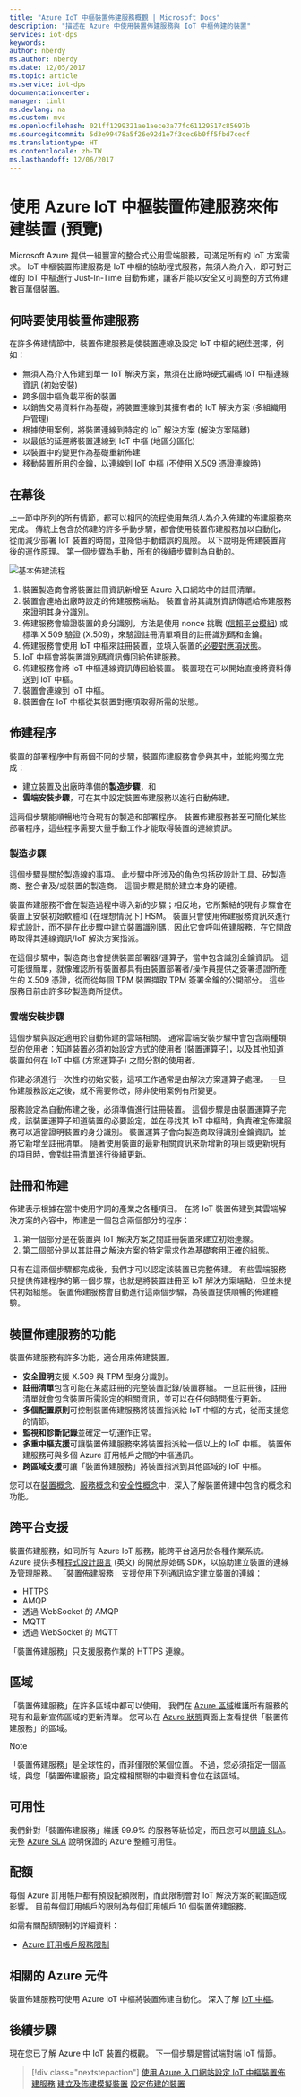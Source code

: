 ```yaml
---
title: "Azure IoT 中樞裝置佈建服務概觀 | Microsoft Docs"
description: "描述在 Azure 中使用裝置佈建服務與 IoT 中樞佈建的裝置"
services: iot-dps
keywords: 
author: nberdy
ms.author: nberdy
ms.date: 12/05/2017
ms.topic: article
ms.service: iot-dps
documentationcenter: 
manager: timlt
ms.devlang: na
ms.custom: mvc
ms.openlocfilehash: 021ff1299321ae1aece3a77fc61129517c85697b
ms.sourcegitcommit: 5d3e99478a5f26e92d1e7f3cec6b0ff5fbd7cedf
ms.translationtype: HT
ms.contentlocale: zh-TW
ms.lasthandoff: 12/06/2017
---
```

# <a name="provisioning-devices-with-azure-iot-hub-device-provisioning-service-preview"></a>使用 Azure IoT 中樞裝置佈建服務來佈建裝置 (預覽)
Microsoft Azure 提供一組豐富的整合式公用雲端服務，可滿足所有的 IoT 方案需求。 IoT 中樞裝置佈建服務是 IoT 中樞的協助程式服務，無須人為介入，即可對正確的 IoT 中樞進行 Just-In-Time 自動佈建，讓客戶能以安全又可調整的方式佈建數百萬個裝置。

## <a name="when-to-use-device-provisioning-service"></a>何時要使用裝置佈建服務
在許多佈建情節中，裝置佈建服務是使裝置連線及設定 IoT 中樞的絕佳選擇，例如：

* 無須人為介入佈建到單一 IoT 解決方案，無須在出廠時硬式編碼 IoT 中樞連線資訊 (初始安裝)
* 跨多個中樞負載平衡的裝置
* 以銷售交易資料作為基礎，將裝置連線到其擁有者的 IoT 解決方案 (多組織用戶管理)
* 根據使用案例，將裝置連線到特定的 IoT 解決方案 (解決方案隔離)
* 以最低的延遲將裝置連線到 IoT 中樞 (地區分區化)
* 以裝置中的變更作為基礎重新佈建
* 移動裝置所用的金鑰，以連線到 IoT 中樞 (不使用 X.509 憑證連線時)

## <a name="behind-the-scenes"></a>在幕後
上一節中所列的所有情節，都可以相同的流程使用無須人為介入佈建的佈建服務來完成。 傳統上包含於佈建的許多手動步驟，都會使用裝置佈建服務加以自動化，從而減少部署 IoT 裝置的時間，並降低手動錯誤的風險。 以下說明是佈建裝置背後的運作原理。 第一個步驟為手動，所有的後續步驟則為自動的。

![基本佈建流程](./media/about-iot-dps/dps-provisioning-flow.png)

1. 裝置製造商會將裝置註冊資訊新增至 Azure 入口網站中的註冊清單。
2. 裝置會連絡出廠時設定的佈建服務端點。 裝置會將其識別資訊傳遞給佈建服務來證明其身分識別。
3. 佈建服務會驗證裝置的身分識別，方法是使用 nonce 挑戰 ([信賴平台模組](https://trustedcomputinggroup.org/work-groups/trusted-platform-module/)) 或標準 X.509 驗證 (X.509)，來驗證註冊清單項目的註冊識別碼和金鑰。
4. 佈建服務會使用 IoT 中樞來註冊裝置，並填入裝置的[必要對應項狀態](../iot-hub/iot-hub-devguide-device-twins.md)。
5. IoT 中樞會將裝置識別碼資訊傳回給佈建服務。
6. 佈建服務會將 IoT 中樞連線資訊傳回給裝置。 裝置現在可以開始直接將資料傳送到 IoT 中樞。
7. 裝置會連線到 IoT 中樞。
8. 裝置會在 IoT 中樞從其裝置對應項取得所需的狀態。

## <a name="provisioning-process"></a>佈建程序
裝置的部署程序中有兩個不同的步驟，裝置佈建服務會參與其中，並能夠獨立完成：

* 建立裝置及出廠時準備的**製造步驟**，和
* **雲端安裝步驟**，可在其中設定裝置佈建服務以進行自動佈建。

這兩個步驟能順暢地符合現有的製造和部署程序。 裝置佈建服務甚至可簡化某些部署程序，這些程序需要大量手動工作才能取得裝置的連線資訊。

### <a name="manufacturing-step"></a>製造步驟
這個步驟是關於製造線的事項。 此步驟中所涉及的角色包括矽設計工具、矽製造商、整合者及/或裝置的製造商。 這個步驟是關於建立本身的硬體。

裝置佈建服務不會在製造過程中導入新的步驟；相反地，它所繫結的現有步驟會在裝置上安裝初始軟體和 (在理想情況下) HSM。 裝置只會使用佈建服務資訊來進行程式設計，而不是在此步驟中建立裝置識別碼，因此它會呼叫佈建服務，在它開啟時取得其連線資訊/IoT 解決方案指派。

在這個步驟中，製造商也會提供裝置部署器/運算子，當中包含識別金鑰資訊。 這可能很簡單，就像確認所有裝置都具有由裝置部署者/操作員提供之簽署憑證所產生的 X.509 憑證，從而從每個 TPM 裝置擷取 TPM 簽署金鑰的公開部分。 這些服務目前由許多矽製造商所提供。

### <a name="cloud-setup-step"></a>雲端安裝步驟
這個步驟與設定適用於自動佈建的雲端相關。 通常雲端安裝步驟中會包含兩種類型的使用者：知道裝置必須初始設定方式的使用者 (裝置運算子)，以及其他知道裝置如何在 IoT 中樞 (方案運算子) 之間分割的使用者。

佈建必須進行一次性的初始安裝，這項工作通常是由解決方案運算子處理。 一旦佈建服務設定之後，就不需要修改，除非使用案例有所變更。

服務設定為自動佈建之後，必須準備進行註冊裝置。 這個步驟是由裝置運算子完成，該裝置運算子知道裝置的必要設定，並在尋找其 IoT 中樞時，負責確定佈建服務可以適當證明裝置的身分識別。 裝置運算子會向製造商取得識別金鑰資訊，並將它新增至註冊清單。 隨著使用裝置的最新相關資訊來新增新的項目或更新現有的項目時，會對註冊清單進行後續更新。

## <a name="registration-and-provisioning"></a>註冊和佈建
佈建表示根據在當中使用字詞的產業之各種項目。 在將 IoT 裝置佈建到其雲端解決方案的內容中，佈建是一個包含兩個部分的程序：

1. 第一個部分是在裝置與 IoT 解決方案之間註冊裝置來建立初始連線。
2. 第二個部分是以其註冊之解決方案的特定需求作為基礎套用正確的組態。

只有在這兩個步驟都完成後，我們才可以認定該裝置已完整佈建。 有些雲端服務只提供佈建程序的第一個步驟，也就是將裝置註冊至 IoT 解決方案端點，但並未提供初始組態。 裝置佈建服務會自動進行這兩個步驟，為裝置提供順暢的佈建體驗。

## <a name="features-of-the-device-provisioning-service"></a>裝置佈建服務的功能
裝置佈建服務有許多功能，適合用來佈建裝置。

* **安全證明**支援 X.509 與 TPM 型身分識別。
* **註冊清單**包含可能在某處註冊的完整裝置記錄/裝置群組。 一旦註冊後，註冊清單就會包含裝置所需設定的相關資訊，並可以在任何時間進行更新。
* **多個配置原則**可控制裝置佈建服務將裝置指派給 IoT 中樞的方式，從而支援您的情節。
* **監視和診斷記錄**並確定一切運作正常。
* **多重中樞支援**可讓裝置佈建服務來將裝置指派給一個以上的 IoT 中樞。 裝置佈建服務可與多個 Azure 訂用帳戶之間的中樞通訊。
* **跨區域支援**可讓「裝置佈建服務」將裝置指派到其他區域的 IoT 中樞。

您可以在[裝置概念](concepts-device.md)、[服務概念](concepts-service.md)和[安全性概念](concepts-security.md)中，深入了解裝置佈建中包含的概念和功能。

## <a name="cross-platform-support"></a>跨平台支援
裝置佈建服務，如同所有 Azure IoT 服務，能跨平台適用於各種作業系統。 Azure 提供多種[程式設計語言](https://github.com/Azure/azure-iot-sdks) \(英文\) 的開放原始碼 SDK，以協助建立裝置的連線及管理服務。 「裝置佈建服務」支援使用下列通訊協定建立裝置的連線：

* HTTPS
* AMQP
* 透過 WebSocket 的 AMQP
* MQTT
* 透過 WebSocket 的 MQTT

「裝置佈建服務」只支援服務作業的 HTTPS 連線。

## <a name="regions"></a>區域
「裝置佈建服務」在許多區域中都可以使用。 我們在 [Azure 區域](https://azure.microsoft.com/regions/)維護所有服務的現有和最新宣佈區域的更新清單。 您可以在 [Azure 狀態](https://azure.microsoft.com/status/)頁面上查看提供「裝置佈建服務」的區域。

> [!NOTE]
> 「裝置佈建服務」是全球性的，而非僅限於某個位置。 不過，您必須指定一個區域，與您「裝置佈建服務」設定檔相關聯的中繼資料會位在該區域。

## <a name="availability"></a>可用性
我們針對「裝置佈建服務」維護 99.9% 的服務等級協定，而且您可以[閱讀 SLA](https://azure.microsoft.com/support/legal/sla/iot-hub/)。 完整 [Azure SLA](https://azure.microsoft.com/support/legal/sla/) 說明保證的 Azure 整體可用性。

## <a name="quotas"></a>配額
每個 Azure 訂用帳戶都有預設配額限制，而此限制會對 IoT 解決方案的範圍造成影響。 目前每個訂用帳戶的限制為每個訂用帳戶 10 個裝置佈建服務。

如需有關配額限制的詳細資料：

* [Azure 訂用帳戶服務限制](../azure-subscription-service-limits.md)

## <a name="related-azure-components"></a>相關的 Azure 元件
裝置佈建服務可使用 Azure IoT 中樞將裝置佈建自動化。 深入了解 [IoT 中樞](https://docs.microsoft.com/en-us/azure/iot-hub/)。

## <a name="next-steps"></a>後續步驟
現在您已了解 Azure 中 IoT 裝置的概觀。 下一個步驟是嘗試端對端 IoT 情節。
> [!div class="nextstepaction"]
> [使用 Azure 入口網站設定 IoT 中樞裝置佈建服務](quick-setup-auto-provision.md)
> [建立及佈建模擬裝置](quick-create-simulated-device.md)
> [設定佈建的裝置](tutorial-set-up-device.md)
